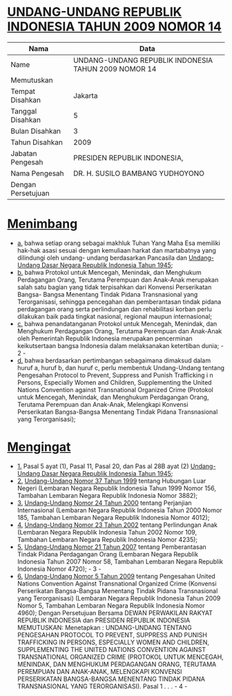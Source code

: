 # [UNDANG-UNDANG REPUBLIK INDONESIA TAHUN 2009 NOMOR 14](http://example.org/legal/document/uu/2009/14)

| Nama | Data |
| ------ | ----- |
|Name|UNDANG-UNDANG REPUBLIK INDONESIA TAHUN 2009 NOMOR 14|
|Memutuskan||
|Tempat Disahkan|Jakarta|
|Tanggal Disahkan|5|
|Bulan Disahkan|3|
|Tahun Disahkan|2009|
|Jabatan Pengesah|PRESIDEN REPUBLIK INDONESIA,|
|Nama Pengesah|DR. H. SUSILO BAMBANG YUDHOYONO|
|Dengan Persetujuan||
# [Menimbang](http://example.org/legal/document/uu/2009/14/menimbang)

* [a.](http://example.org/legal/document/uu/2009/14/menimbang/point/a) bahwa setiap orang sebagai makhluk Tuhan Yang Maha Esa memiliki hak-hak asasi sesuai dengan kemuliaan harkat dan martabatnya yang dilindungi oleh undang- undang berdasarkan Pancasila dan [Undang-Undang Dasar Negara Republik Indonesia Tahun 1945](http://example.org/legal/document/uu);
* [b.](http://example.org/legal/document/uu/2009/14/menimbang/point/b) bahwa Protokol untuk Mencegah, Menindak, dan Menghukum Perdagangan Orang, Terutama Perempuan dan Anak-Anak merupakan salah satu bagian yang tidak terpisahkan dari Konvensi Perserikatan Bangsa- Bangsa Menentang Tindak Pidana Transnasional yang Terorganisasi, sehingga pencegahan dan pemberantasan tindak pidana perdagangan orang serta perlindungan dan rehabilitasi korban perlu dilakukan baik pada tingkat nasional, regional maupun internasional;
* [c.](http://example.org/legal/document/uu/2009/14/menimbang/point/c) bahwa penandatanganan Protokol untuk Mencegah, Menindak, dan Menghukum Perdagangan Orang, Terutama Perempuan dan Anak-Anak oleh Pemerintah Republik Indonesia merupakan pencerminan keikutsertaan bangsa Indonesia dalam melaksanakan ketertiban dunia; - 2 -
* [d.](http://example.org/legal/document/uu/2009/14/menimbang/point/d) bahwa berdasarkan pertimbangan sebagaimana dimaksud dalam huruf a, huruf b, dan huruf c, perlu membentuk Undang-Undang tentang Pengesahan Protocol to Prevent, Suppress and Punish Trafficking i n Persons, Especially Women and Children, Supplementing the United Nations Convention against Transnational Organized Crime (Protokol untuk Mencegah, Menindak, dan Menghukum Perdagangan Orang, Terutama Perempuan dan Anak-Anak, Melengkapi Konvensi Perserikatan Bangsa-Bangsa Menentang Tindak Pidana Transnasional yang Terorganisasi);
# [Mengingat](http://example.org/legal/document/uu/2009/14/mengingat)

* [1.](http://example.org/legal/document/uu/2009/14/mengingat/point/0001) Pasal 5 ayat (1), Pasal 11, Pasal 20, dan Pas al 28B ayat (2) [Undang-Undang Dasar Negara Republik Indonesia Tahun 1945](http://example.org/legal/document/uu);
* [2.](http://example.org/legal/document/uu/2009/14/mengingat/point/0002) [Undang-Undang Nomor 37 Tahun 1999](http://example.org/legal/document/uu/1999/37) tentang Hubungan Luar Negeri (Lembaran Negara Republik Indonesia Tahun 1999 Nomor 156, Tambahan Lembaran Negara Republik Indonesia Nomor 3882);
* [3.](http://example.org/legal/document/uu/2009/14/mengingat/point/0003) [Undang-Undang Nomor 24 Tahun 2000](http://example.org/legal/document/uu/2000/24) tentang Perjanjian Internasional (Lembaran Negara Republik Indonesia Tahun 2000 Nomor 185, Tambahan Lembaran Negara Republik Indonesia Nomor 4012);
* [4.](http://example.org/legal/document/uu/2009/14/mengingat/point/0004) [Undang-Undang Nomor 23 Tahun 2002](http://example.org/legal/document/uu/2002/23) tentang Perlindungan Anak (Lembaran Negara Republik Indonesia Tahun 2002 Nomor 109, Tambahan Lembaran Negara Republik Indonesia Nomor 4235);
* [5.](http://example.org/legal/document/uu/2009/14/mengingat/point/0005) [Undang-Undang Nomor 21 Tahun 2007](http://example.org/legal/document/uu/2007/21) tentang Pemberantasan Tindak Pidana Perdagangan Orang (Lembaran Negara Republik Indonesia Tahun 2007 Nomor 58, Tambahan Lembaran Negara Republik Indonesia Nomor 4720); - 3 -
* [6.](http://example.org/legal/document/uu/2009/14/mengingat/point/0006) [Undang-Undang Nomor 5 Tahun 2009](http://example.org/legal/document/uu/2009/5) tentang Pengesahan United Nations Convention Against Transnational Organized Crime (Konvensi Perserikatan Bangsa-Bangsa Menentang Tindak Pidana Transnasional yang Terorganisasi) (Lembaran Negara Republik Indonesia Tahun 2009 Nomor 5, Tambahan Lembaran Negara Republik Indonesia Nomor 4960); Dengan Persetujuan Bersama DEWAN PERWAKILAN RAKYAT REPUBLIK INDONESIA dan PRESIDEN REPUBLIK INDONESIA MEMUTUSKAN: Menetapkan : UNDANG-UNDANG TENTANG PENGESAHAN PROTOCOL TO PREVENT, SUPPRESS AND PUNISH TRAFFICKING IN PERSONS, ESPECIALLY WOMEN AND CHILDREN, SUPPLEMENTING THE UNITED NATIONS CONVENTION AGAINST TRANSNATIONAL ORGANIZED CRIME (PROTOKOL UNTUK MENCEGAH, MENINDAK, DAN MENGHUKUM PERDAGANGAN ORANG, TERUTAMA PEREMPUAN DAN ANAK-ANAK, MELENGKAPI KONVENSI PERSERIKATAN BANGSA-BANGSA MENENTANG TINDAK PIDANA TRANSNASIONAL YANG TERORGANISASI). Pasal 1 . . . - 4 -
